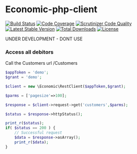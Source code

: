 Economic-php-client
===================
[![Build Status](https://travis-ci.org/Lenius/economic-php-client.svg)](https://travis-ci.org/Lenius/economic-php-client) [![Code Coverage](https://scrutinizer-ci.com/g/Lenius/economic-php-client/badges/coverage.png?b=master)](https://scrutinizer-ci.com/g/Lenius/economic-php-client/?branch=master) [![Scrutinizer Code Quality](https://scrutinizer-ci.com/g/Lenius/economic-php-client/badges/quality-score.png?b=master)](https://scrutinizer-ci.com/g/Lenius/economic-php-client/?branch=master) [![Latest Stable Version](https://poser.pugx.org/Lenius/economic-php-client/v/stable)](https://packagist.org/packages/Lenius/economic-php-client) [![Total Downloads](https://poser.pugx.org/Lenius/economic-php-client/downloads)](https://packagist.org/packages/Lenius/economic-php-client) [![License](https://poser.pugx.org/Lenius/economic-php-client/license)](https://packagist.org/packages/Lenius/economic-php-client)


UNDER DEVELOPMENT - DONT USE


### Access all debitors
Call the Customers url /Customers
```php
$appToken = 'demo';
$grant = 'demo';

$client = new \Economic\RestClient($appToken,$grant);

$parms = ['pagesize'=>100];

$response = $client->request->get('customers',$parms);

$status = $response->httpStatus();

print_r($status);
if( $status == 200 ) {
    // Successful request
    $data = $response->asArray();
    print_r($data);
}
```